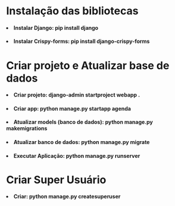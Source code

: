 <h1> Instalação das bibliotecas </h1>

<h4> <li>Instalar Django: pip install django</li> </h4>
<h4> <li>Instalar Crispy-forms: pip install django-crispy-forms</li> </h4>

<h1> Criar projeto e Atualizar base de dados </h1>

<h4> <li>Criar projeto: django-admin startproject webapp . </li> </h4>
<h4> <li>Criar app: python manage.py startapp agenda</li> </h4>
<h4> <li>Atualizar models (banco de dados): python manage.py makemigrations</li> </h4>
<h4> <li>Atualizar banco de dados: python manage.py migrate</li> </h4>
<h4> <li>Executar Aplicação: python manage.py runserver</li> </h4>

<h1> Criar Super Usuário </h1>

<h4> <li>Criar: python manage.py createsuperuser </li> </h4>
